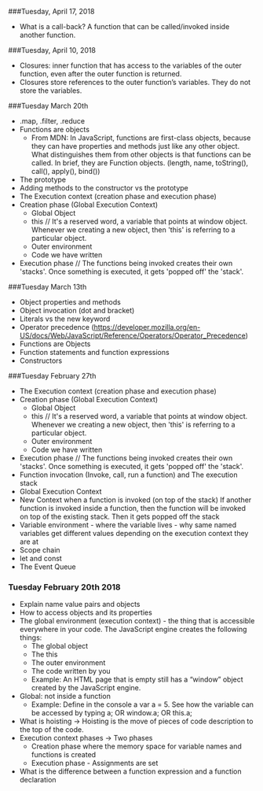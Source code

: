 ###Tuesday, April 17, 2018
* What is a call-back?  A function that can be called/invoked inside another function.


###Tuesday, April 10, 2018
* Closures: inner function that has access to the variables of the outer function, even after the outer function is returned.
* Closures store references to the outer function’s variables. They do not store the variables.


###Tuesday March 20th
* .map, .filter, .reduce
* Functions are objects
  * From MDN: In JavaScript, functions are first-class objects, because they can have properties and methods just like any other object. What distinguishes them from other objects is that functions can be called. In brief, they are Function objects. (length, name, toString(), call(), apply(), bind())
* The prototype
* Adding methods to the constructor vs the prototype
* The Execution context (creation phase and execution phase)
* Creation phase (Global Execution Context)
  * Global Object
  * this // It's a  reserved word, a variable that points at window object. Whenever we creating a new object, then 'this' is referring to a particular object.
  * Outer environment
  * Code we have written
* Execution phase // The functions being invoked creates their own 'stacks'. Once something is executed, it gets 'popped off' the 'stack'.




###Tuesday March 13th
* Object properties and methods
* Object invocation (dot and bracket)
* Literals vs the new keyword
* Operator precedence (https://developer.mozilla.org/en-US/docs/Web/JavaScript/Reference/Operators/Operator_Precedence)
* Functions are Objects
* Function statements and function expressions
* Constructors




###Tuesday February 27th
* The Execution context (creation phase and execution phase)
* Creation phase (Global Execution Context)
  * Global Object
  * this // It's a  reserved word, a variable that points at window object. Whenever we creating a new object, then 'this' is referring to a particular object.
  * Outer environment
  * Code we have written
* Execution phase // The functions being invoked creates their own 'stacks'. Once something is executed, it gets 'popped off' the 'stack'.
* Function invocation (Invoke, call, run a function) and The execution stack
* Global Execution Context
* New Context when a function is invoked (on top of the stack)
If another function is invoked inside a function, then the function will be invoked on top of the existing stack. Then it gets popped off the stack
* Variable environment - where the variable lives - why same named variables get different values depending on the execution context they are at
* Scope chain
* let and const
* The Event Queue



### Tuesday February 20th 2018
* Explain name value pairs and objects
* How to access objects and its properties
* The global environment (execution context) - the thing that is accessible everywhere in your code. The JavaScript engine creates the following things:
  * The global object
  * The this
  * The outer environment
  * The code written by you
  * Example: An HTML page that is empty still has a “window” object created by the JavaScript engine.
* Global: not inside a function
  * Example: Define in the console a var a = 5. See how the variable can be accessed by typing a; OR window.a;  OR this.a;
* What is hoisting → Hoisting is the move of pieces of code description to the top of the code.
* Execution context phases → Two phases
  * Creation phase where the memory space for variable names and functions is created
  * Execution phase - Assignments are set
* What is the difference between a function expression and a function declaration
